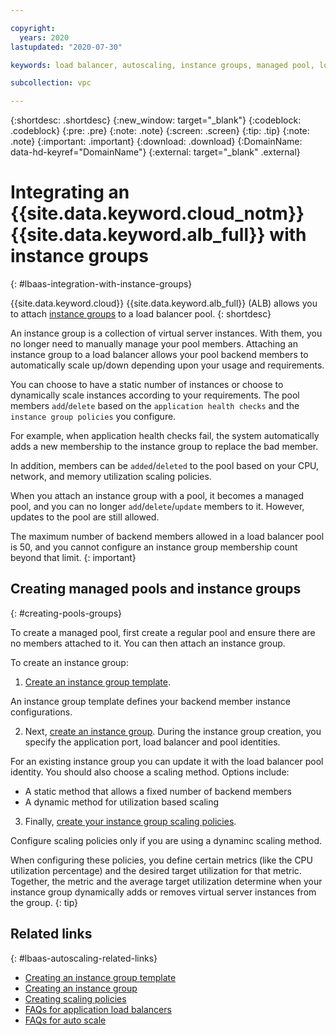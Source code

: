 ```yaml
---

copyright:
  years: 2020
lastupdated: "2020-07-30"

keywords: load balancer, autoscaling, instance groups, managed pool, load balancer for vpc, pool

subcollection: vpc

---
```


{:shortdesc: .shortdesc}
{:new_window: target="_blank"}
{:codeblock: .codeblock}
{:pre: .pre}
{:note: .note}
{:screen: .screen}
{:tip: .tip}
{:note: .note}
{:important: .important}
{:download: .download}
{:DomainName: data-hd-keyref="DomainName"}
{:external: target="_blank" .external}

# Integrating an {{site.data.keyword.cloud_notm}} {{site.data.keyword.alb_full}} with instance groups
{: #lbaas-integration-with-instance-groups}

{{site.data.keyword.cloud}} {{site.data.keyword.alb_full}} (ALB) allows you to attach [instance groups](/docs/vpc?topic=vpc-creating-auto-scale-instance-group) to a load balancer pool.
{: shortdesc}

An instance group is a collection of virtual server instances. With them, you no longer need to manually manage your pool members. Attaching an instance group to a load balancer allows your pool backend members to automatically scale up/down depending upon your usage and requirements.

You can choose to have a static number of instances or choose to dynamically scale instances according to your requirements.
The pool members `add`/`delete` based on the `application health checks` and the `instance group policies` you configure.

For example, when application health checks fail, the system automatically adds a new membership to the instance group to replace the bad member.

In addition, members can be `added`/`deleted` to the pool based on your CPU, network, and memory utilization scaling policies.

When you attach an instance group with a pool, it becomes a managed pool, and you can no longer `add`/`delete`/`update` members to it. However, updates to the pool are still allowed.

The maximum number of backend members allowed in a load balancer pool is 50, and you cannot configure an instance group membership count beyond that limit.
{: important}

## Creating managed pools and instance groups
{: #creating-pools-groups}

To create a managed pool, first create a regular pool and ensure there are no members attached to it. You can then attach an instance group.

To create an instance group:

1. [Create an instance group template](/docs/vpc?topic=vpc-creating-auto-scale-instance-group#creating-instance-template).

  An instance group template defines your backend member instance configurations.

2. Next, [create an instance group](/docs/vpc?topic=vpc-creating-auto-scale-instance-group). During the instance group creation, you specify the application port, load balancer and pool identities.

  For an existing instance group you can update it with the load balancer pool identity. You should also choose a scaling method. Options include:

   * A static method that allows a fixed number of backend members
   * A dynamic method for utilization based scaling

3. Finally, [create your instance group scaling policies](/docs/vpc?topic=vpc-creating-auto-scale-instance-group#creating-scaling-policies).

  Configure scaling policies only if you are using a dynaminc scaling method.

  When configuring these policies, you define certain metrics (like the CPU utilization percentage) and the desired target utilization for that metric. Together, the metric and the average target utilization determine when your instance group dynamically adds or removes virtual server instances from the group.
  {: tip}

## Related links
{: #lbaas-autoscaling-related-links}

* [Creating an instance group template](/docs/vpc?topic=vpc-creating-auto-scale-instance-group#creating-instance-template)
* [Creating an instance group](/docs/vpc?topic=vpc-creating-auto-scale-instance-group#creating-instance-group)
* [Creating scaling policies](/docs/vpc?topic=vpc-creating-auto-scale-instance-group#creating-scaling-policies)
* [FAQs for application load balancers](/docs/vpc?topic=vpc-load-balancer-faqs)
* [FAQs for auto scale](/docs/vpc?topic=vpc-faqs-auto-scale)
